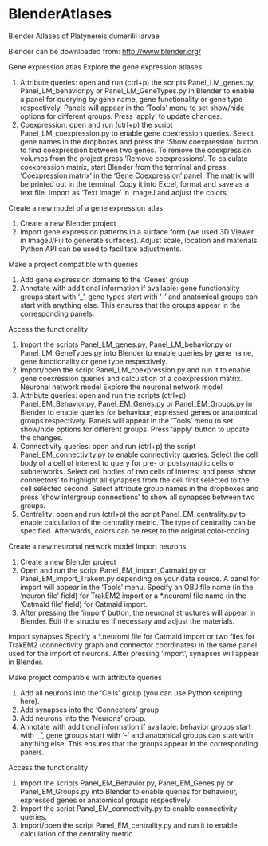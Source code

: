 # BlenderAtlases
Blender Atlases of Platynereis dumerilii larvae

Blender can be downloaded from:
http://www.blender.org/

Gene expression atlas
Explore the gene expression atlases
1. Attribute queries: open and run (ctrl+p) the scripts Panel_LM_genes.py, Panel_LM_behavior.py or Panel_LM_GeneTypes.py in Blender to enable a panel for querying by gene name, gene functionality or gene type respectively. Panels will appear in the ‘Tools’ menu to set show/hide options for different groups. Press ‘apply’ to update changes.
2. Coexpression: open and run (ctrl+p) the script Panel_LM_coexpression.py to enable gene coexression queries. Select gene names in the dropboxes and press the ‘Show coexpression’ button to find coexpression between two genes. To remove the coexpression volumes from the project press ‘Remove coexpressions’. To calculate coexpression matrix, start Blender from the terminal and press ‘Coexpression matrix’ in the ‘Gene Coexpression’ panel. The matrix will be printed out in the terminal. Copy it into Excel, format and save as a text file. Import as ‘Text Image’ in ImageJ and adjust the colors.

Create a new model of a gene expression atlas 
1. Create a new Blender project
2. Import gene expression patterns in a surface form (we used 3D Viewer in ImageJ/Fiji to generate surfaces). Adjust scale, location and materials. Python API can be used to facilitate adjustments.

Make a project compatible with queries
1. Add gene expression domains to the ‘Genes’ group
2. Annotate with additional information if available: gene functionality groups start with ‘_’, gene types start with ‘-’ and anatomical groups can start with anything else. This ensures that the groups appear in the corresponding panels.

Access the functionality
1. Import the scripts Panel_LM_genes.py, Panel_LM_behavior.py or Panel_LM_GeneTypes.py into Blender to enable queries by gene name, gene functionality or gene type respectively. 
2. Import/open the script Panel_LM_coexpression.py and run it to enable gene coexression queries and calculation of a coexpression matrix. 
 
Neuronal network model
Explore the neuronal network model
1. Attribute queries: open and run the scripts (ctrl+p) Panel_EM_Behavior.py, Panel_EM_Genes.py or Panel_EM_Groups.py in Blender to enable queries for behaviour, expressed genes or anatomical groups respectively. Panels will appear in the ‘Tools’ menu to set show/hide options for different groups. Press ‘apply’ button to update the changes.
2. Connectivity queries: open and run (ctrl+p) the script Panel_EM_connectivity.py to enable connectivity queries. Select the cell body of a cell of interest to query for pre- or postsynaptic cells or subnetworks. Select cell bodies of two cells of interest and press ‘show connectors’ to highlight all synapses from the cell first selected to the cell selected second. Select attribute group names in the dropboxes and press ‘show intergroup connections’ to show all synapses between two groups.
3. Centrality: open and run (ctrl+p) the script Panel_EM_centrality.py to enable calculation of the centrality metric. The type of centrality can be specified. Afterwards, colors can be reset to the original color-coding.

Create a new neuronal network model
Import neurons
1. Create a new Blender project
2. Open and run the script Panel_EM_import_Catmaid.py or Panel_EM_import_Trakem.py depending on your data source. A panel for import will appear in the ‘Tools’ menu.  Specify an OBJ file name (in the ‘neuron file’ field) for TrakEM2 import or a *.neuroml file name (in the ‘Catmaid file’ field) for Catmaid import.
3. After pressing the ‘import’ button, the neuronal structures will appear in Blender. Edit the structures if necessary and adjust the materials.

Import synapses
Specify a *.neuroml file for Catmaid import or two files for TrakEM2 (connectivity graph and connector coordinates) in the same panel used for the import of neurons. After pressing ‘import’, synapses will appear in Blender.

Make project compatible with attribute queries
1. Add all neurons into the ‘Cells’ group (you can use Python scripting here).
2. Add synapses into the ‘Connectors’ group 
3. Add neurons into the ‘Neurons’ group. 
4. Annotate with additional information if available: behavior groups start with ‘_’, gene groups start with ‘-’ and anatomical groups can start with anything else. This ensures that the groups appear in the corresponding panels.

Access the functionality
1. Import the scripts Panel_EM_Behavior.py, Panel_EM_Genes.py or Panel_EM_Groups.py into Blender to enable queries for behaviour, expressed genes or anatomical groups respectively. 
2. Import the script Panel_EM_connectivity.py to enable connectivity queries. 
3. Import/open the script Panel_EM_centrality.py and run it to enable calculation of the centrality metric. 

